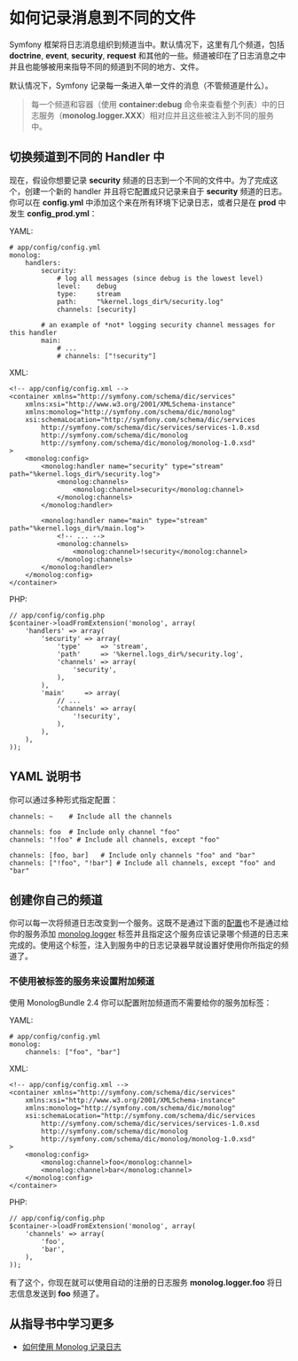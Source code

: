# 如何记录消息到不同的文件

Symfony 框架将日志消息组织到频道当中。默认情况下，这里有几个频道，包括 **doctrine**, **event**, **security**, **request** 和其他的一些。频道被印在了日志消息之中并且也能够被用来指导不同的频道到不同的地方、文件。  

默认情况下，Symfony 记录每一条进入单一文件的消息（不管频道是什么）。  

>每一个频道和容器（使用 **container:debug** 命令来查看整个列表）中的日志服务（**monolog.logger.XXX**）相对应并且这些被注入到不同的服务中。  

## 切换频道到不同的 Handler 中

现在，假设你想要记录 **security** 频道的日志到一个不同的文件中。为了完成这个，创建一个新的 handler 并且将它配置成只记录来自于 **security** 频道的日志。你可以在 **config.yml** 中添加这个来在所有环境下记录日志，或者只是在 **prod** 中发生 **config_prod.yml**：  

YAML:  

```
# app/config/config.yml
monolog:
    handlers:
        security:
            # log all messages (since debug is the lowest level)
            level:    debug
            type:     stream
            path:     "%kernel.logs_dir%/security.log"
            channels: [security]

        # an example of *not* logging security channel messages for this handler
        main:
            # ...
            # channels: ["!security"]
```

XML:  

```
<!-- app/config/config.xml -->
<container xmlns="http://symfony.com/schema/dic/services"
    xmlns:xsi="http://www.w3.org/2001/XMLSchema-instance"
    xmlns:monolog="http://symfony.com/schema/dic/monolog"
    xsi:schemaLocation="http://symfony.com/schema/dic/services
        http://symfony.com/schema/dic/services/services-1.0.xsd
        http://symfony.com/schema/dic/monolog
        http://symfony.com/schema/dic/monolog/monolog-1.0.xsd"
>
    <monolog:config>
        <monolog:handler name="security" type="stream" path="%kernel.logs_dir%/security.log">
            <monolog:channels>
                <monolog:channel>security</monolog:channel>
            </monolog:channels>
        </monolog:handler>

        <monolog:handler name="main" type="stream" path="%kernel.logs_dir%/main.log">
            <!-- ... -->
            <monolog:channels>
                <monolog:channel>!security</monolog:channel>
            </monolog:channels>
        </monolog:handler>
    </monolog:config>
</container>
```

PHP:  

```
// app/config/config.php
$container->loadFromExtension('monolog', array(
    'handlers' => array(
        'security' => array(
            'type'     => 'stream',
            'path'     => '%kernel.logs_dir%/security.log',
            'channels' => array(
                'security',
            ),
        ),
        'main'     => array(
            // ...
            'channels' => array(
                '!security',
            ),
        ),
    ),
));
```

## YAML 说明书

你可以通过多种形式指定配置：  

```
channels: ~    # Include all the channels

channels: foo  # Include only channel "foo"
channels: "!foo" # Include all channels, except "foo"

channels: [foo, bar]   # Include only channels "foo" and "bar"
channels: ["!foo", "!bar"] # Include all channels, except "foo" and "bar"
```

## 创建你自己的频道

你可以每一次将频道日志改变到一个服务。这既不是通过下面的[配置](http://symfony.com/doc/current/cookbook/logging/channels_handlers.html#cookbook-monolog-channels-config)也不是通过给你的服务添加 [monolog.logger](http://symfony.com/doc/current/reference/dic_tags.html#dic-tags-monolog) 标签并且指定这个服务应该记录哪个频道的日志来完成的。使用这个标签，注入到服务中的日志记录器早就设置好使用你所指定的频道了。  

### 不使用被标签的服务来设置附加频道

使用 MonologBundle 2.4 你可以配置附加频道而不需要给你的服务加标签：  

YAML:  

```
# app/config/config.yml
monolog:
    channels: ["foo", "bar"]
```

XML:  

```
<!-- app/config/config.xml -->
<container xmlns="http://symfony.com/schema/dic/services"
    xmlns:xsi="http://www.w3.org/2001/XMLSchema-instance"
    xmlns:monolog="http://symfony.com/schema/dic/monolog"
    xsi:schemaLocation="http://symfony.com/schema/dic/services
        http://symfony.com/schema/dic/services/services-1.0.xsd
        http://symfony.com/schema/dic/monolog
        http://symfony.com/schema/dic/monolog/monolog-1.0.xsd"
>
    <monolog:config>
        <monolog:channel>foo</monolog:channel>
        <monolog:channel>bar</monolog:channel>
    </monolog:config>
</container>
```

PHP:  

```
// app/config/config.php
$container->loadFromExtension('monolog', array(
    'channels' => array(
        'foo',
        'bar',
    ),
));
```

有了这个，你现在就可以使用自动的注册的日志服务 **monolog.logger.foo** 将日志信息发送到 **foo** 频道了。

## 从指导书中学习更多

- [如何使用 Monolog 记录日志](http://symfony.com/doc/current/cookbook/logging/monolog.html)  


